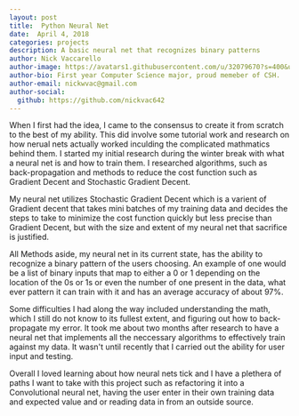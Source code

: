 ```yaml
---
layout: post
title:  Python Neural Net
date:  April 4, 2018
categories: projects
description: A basic neural net that recognizes binary patterns
author: Nick Vaccarello
author-image: https://avatars1.githubusercontent.com/u/32079670?s=400&u=9056d77d53eb2a07e828fcb70adf0893bbce8f21&v=4
author-bio: First year Computer Science major, proud memeber of CSH.
author-email: nickwvac@gmail.com
author-social:
  github: https://github.com/nickvac642
---
```

When I first had the idea, I came to the consensus to create it from scratch to the best of my ability. This did involve
some tutorial work and research on how nerual nets actually worked inculding the complicated mathmatics behind them. I
started my initial research during the winter break with what a neural net is and how to train them. I researched
algorithms, such as back-propagation and methods to reduce the cost function such as Gradient Decent and Stochastic 
Gradient Decent.

My neural net utilizes Stochastic Gradient Decent which is a varient of Gradient decent that takes mini batches of my 
training data and decides the steps to take to minimize the cost function quickly but less precise than Gradient Decent, 
but with the size and extent of my neural net that sacrifice is justified.

All Methods aside, my neural net in its current state, has the ability to recognize a binary pattern of the users choosing.
An example of one would be a list of binary inputs that map to either a 0 or 1 depending on the location of the 0s or 1s
or even the number of one present in the data, what ever pattern it can train with it and has an average accuracy of about
97%.

Some difficulties I had along the way included understanding the math, which I still do not know to its fullest extent, and
figuring out how to back-propagate my error. It took me about two months after research to have a neural net that 
implements all the neccessary algorithms to effectively train against my data. It wasn't until recently that I carried out
the ability for user input and testing.

Overall I loved learning about how neural nets tick and I have a plethera of paths I want to take with this project
such as refactoring it into a Convolutional neural net, having the user enter in their own training data and expected
value and or reading data in from an outside source.
